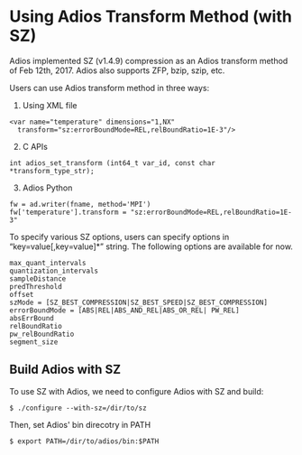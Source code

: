 Using Adios Transform Method (with SZ)
======================================

Adios implemented SZ (v1.4.9) compression as an Adios transform method
of Feb 12th, 2017. Adios also supports ZFP, bzip, szip, etc.

Users can use Adios transform method in three ways:

1. Using XML file
```
<var name="temperature" dimensions="1,NX"
  transform="sz:errorBoundMode=REL,relBoundRatio=1E-3"/>
```

2. C APIs
```
int adios_set_transform (int64_t var_id, const char *transform_type_str);
```

3. Adios Python
```
fw = ad.writer(fname, method='MPI')
fw['temperature'].transform = "sz:errorBoundMode=REL,relBoundRatio=1E-3"
```

To specify various SZ options, users can specify options in
“key=value[,key=value]*” string. The following options are available for now.
```
max_quant_intervals
quantization_intervals
sampleDistance
predThreshold
offset
szMode = [SZ_BEST_COMPRESSION|SZ_BEST_SPEED|SZ_BEST_COMPRESSION]
errorBoundMode = [ABS|REL|ABS_AND_REL|ABS_OR_REL| PW_REL]
absErrBound
relBoundRatio
pw_relBoundRatio
segment_size
```

Build Adios with SZ
-------------------

To use SZ with Adios, we need to configure Adios with SZ and build:
```
$ ./configure --with-sz=/dir/to/sz
```

Then, set Adios' bin direcotry in PATH
```
$ export PATH=/dir/to/adios/bin:$PATH
```
